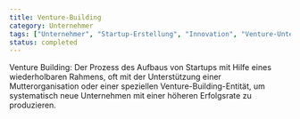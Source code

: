 ```yaml
---
title: Venture-Building
category: Unternehmer
tags: ["Unternehmer", "Startup-Erstellung", "Innovation", "Venture-Unterstützung"]
status: completed
---
```

Venture Building: Der Prozess des Aufbaus von Startups mit Hilfe eines wiederholbaren Rahmens, oft mit der Unterstützung einer Mutterorganisation oder einer speziellen Venture-Building-Entität, um systematisch neue Unternehmen mit einer höheren Erfolgsrate zu produzieren.